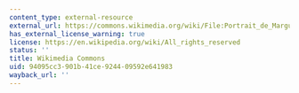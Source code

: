 ```yaml
---
content_type: external-resource
external_url: https://commons.wikimedia.org/wiki/File:Portrait_de_Marguerite_de_Navarre,_attribu%C3%A9_%C3%A0_Fran%C3%A7ois_Clouet,_mus%C3%A9e_Cond%C3%A9_(cropped).jpg
has_external_license_warning: true
license: https://en.wikipedia.org/wiki/All_rights_reserved
status: ''
title: Wikimedia Commons
uid: 94095cc3-901b-41ce-9244-09592e641983
wayback_url: ''
---
```

